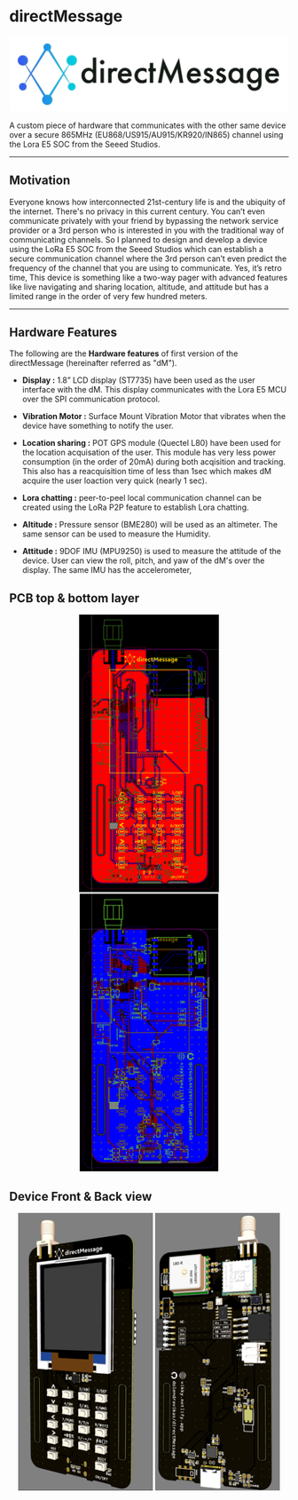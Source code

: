 # directMessage

<img src="Images\logo.gif" alt="logo"/>

A custom piece of hardware that communicates with the other same device over a secure 865MHz (EU868/US915/AU915/KR920/IN865) channel using the Lora E5 SOC from the Seeed Studios.

---

## Motivation

Everyone knows how interconnected 21st-century life is and the ubiquity of the internet. There's no privacy in this current century. You can’t even communicate privately with your friend by bypassing the network service provider or a 3rd person who is interested in you with the traditional way of communicating channels. So I planned to design and develop a device using the LoRa E5 SOC from the Seeed Studios which can establish a secure communication channel where the 3rd person can’t even predict the frequency of the channel that you are using to communicate. Yes, it’s retro time, This device is something like a two-way pager with advanced features like live navigating and sharing location, altitude, and attitude but has a limited range in the order of very few hundred meters.

---

## Hardware Features

The following are the **Hardware features** of first version of the directMessage (hereinafter referred as "dM").

- **Display :** 1.8” LCD display (ST7735) have been used as the user interface with the dM. This display communicates with the Lora E5 MCU over the SPI communication protocol.

- **Vibration Motor :** Surface Mount Vibration Motor that vibrates when the device have something to notify the user.

- **Location sharing :** POT GPS module (Quectel L80) have been used for the location acquisation of the user. This module has very less power consumption (in the order of 20mA) during both acqisition and tracking. This also has a reacquisition time of less than 1sec which makes dM acquire the user loaction very quick (nearly 1 sec).

- **Lora chatting :** peer-to-peel local communication channel can be created using the LoRa P2P feature to establish Lora chatting.

- **Altitude :** Pressure sensor (BME280) will be used as an altimeter. The same sensor can be used to measure the Humidity.

- **Attitude :** 9DOF IMU (MPU9250) is used to measure the attitude of the device. User can view the roll, pitch, and yaw of the dM's over the display. The same IMU has the accelerometer, 

## PCB top & bottom layer

<p align = "center">
    <img src="Images\toplayer.png" alt="toplayer" height="500"/>
    <img src="Images\bottomlayer.png" alt="bottomlayer" height="500"/>
</p>

## Device Front & Back view

<p align = "center">
    <img src="Images\front.png" alt="front" height="500"/>
    <img src="Images\back.png" alt="back" height="500"/>
</p>
